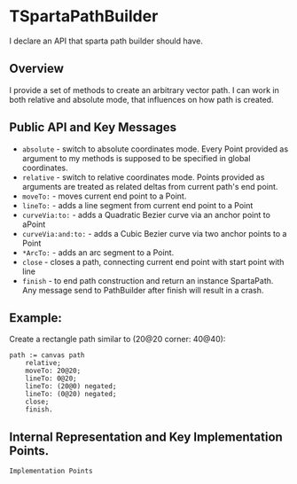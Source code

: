 # TSpartaPathBuilder

I declare an API that sparta path builder should have.

## Overview

I provide a set of methods to create an arbitrary vector path.
I can work in both relative and absolute mode, that influences on how path is created.

## Public API and Key Messages

- `absolute` - switch to absolute coordinates mode. Every Point provided as argument to my methods is supposed to be specified in global coordinates.
- `relative` - switch to relative coordinates mode. Points provided as arguments are treated as related deltas from current path's end point.
- `moveTo:` - moves current end point to a Point.
- `lineTo:` - adds a line segment from current end point to a Point
- `curveVia:to:` - adds a Quadratic Bezier curve via an anchor point to aPoint
- `curveVia:and:to:` - adds a Cubic Bezier curve via two anchor points to a Point
- `*ArcTo:` - adds an arc segment to a Point.
- `close` - closes a path, connecting current end point with start point with line
- `finish` - to end path construction and return an instance SpartaPath. Any message send to PathBuilder after finish will result in a crash.

## Example:

Create a rectangle path similar to (20@20 corner: 40@40):
```smalltalk
path := canvas path
	relative;
	moveTo: 20@20;
	lineTo: 0@20;
	lineTo: (20@0) negated;
	lineTo: (0@20) negated;
	close;
	finish.
```

## Internal Representation and Key Implementation Points.


    Implementation Points
